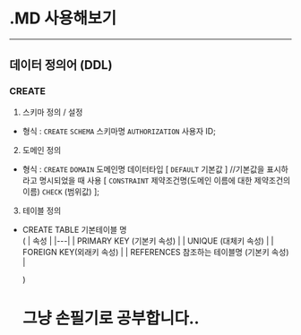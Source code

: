 
# .MD 사용해보기






---
## 데이터 정의어 (DDL) 



### CREATE

1. 스키마 정의 / 설정
- 형식 : `CREATE` `SCHEMA` 스키마명 `AUTHORIZATION` 사용자 ID;

2. 도메인 정의 
- 형식 : `CREATE` `DOMAIN` 도메인명 데이터타입
    [ `DEFAULT` 기본값 ] //기본값을 표시하라고 명시되었을 때 사용
    [ `CONSTRAINT` 제약조건명(도메인 이름에 대한 제약조건의 이름) `CHECK` (범위값) ];

3. 테이블 정의
- CREATE TABLE 기본테이블 명  
    (
    | 속성 |
    |---|
    | PRIMARY KEY (기본키 속성) |
    | UNIQUE (대체키 속성) |
    | FOREIGN KEY(외래키 속성) |
    | REFERENCES 참조하는 테이블명 (기본키 속성) |  

    )


    # 그냥 손필기로 공부합니다..
